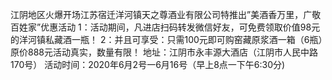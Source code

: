 江阴地区火爆开场江苏宿迁洋河镇天之尊酒业有限公司特推出”美酒香万里，广敬百姓家”优惠活动
1：活动期间，凡进店扫码转发微信好友，可免费领取价值98元的洋河镇私藏酒一瓶！
2：并且可享受：只需100元即可购窑藏原浆酒一箱（6瓶）原价888元活动真实，数量有限！
地址：江阴市永丰源大酒店（江阴市人民中路170号）
活动时间：2020年6月2号一6月16号（早上8点一下午6:30分)
